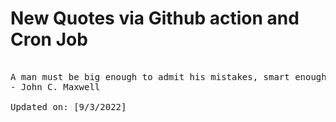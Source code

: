 # New Quotes via Github action and Cron Job

<pre>
<!-- #quote -->
A man must be big enough to admit his mistakes, smart enough to profit from them, and strong enough to correct them.
- John C. Maxwell

Updated on: [9/3/2022]
<!-- #quoteEnd -->
</pre>
